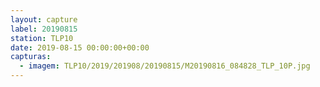 ```yaml
---
layout: capture
label: 20190815
station: TLP10
date: 2019-08-15 00:00:00+00:00
capturas:
  - imagem: TLP10/2019/201908/20190815/M20190816_084828_TLP_10P.jpg
---
```

